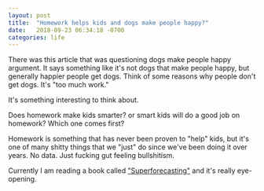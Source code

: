 ```yaml
---
layout: post
title:  "Homework helps kids and dogs make people happy?"
date:   2018-09-23 06:34:18 -0700
categories: life
---
```


There was this article that was questioning dogs make people happy argument. It says something like it's not dogs that make people happy, but generally happier people get dogs. Think of some reasons why people don't get dogs. It's "too much work." 

It's something interesting to think about. 

Does homework make kids smarter? or smart kids will do a good job on homework? Which one comes first?

Homework is something that has never been proven to "help" kids, but it's one of many shitty things that we "just" do since we've been doing it over years. No data. Just fucking gut feeling bullshitism. 

Currently I am reading a book called ["Superforecasting"](https://www.amazon.com/Superforecasting-Science-Prediction-Philip-Tetlock/dp/0804136718/ref=sr_1_1?ie=UTF8&qid=1537710531&sr=8-1&keywords=superforecasting+the+art+and+science+of+prediction&dpID=4171glFnKxL&preST=_SY344_BO1,204,203,200_QL70_&dpSrc=srch) and it's really eye-opening.